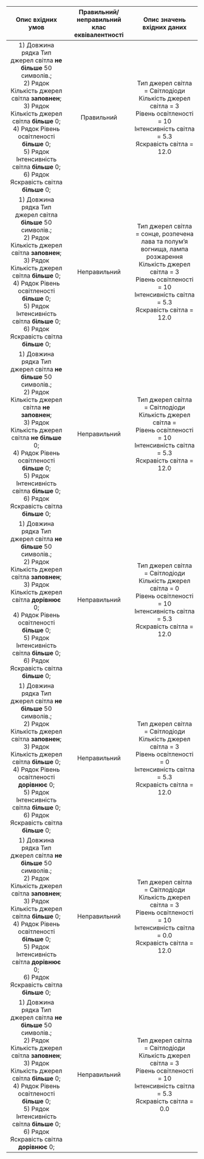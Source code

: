 | Опис вхідних умов | Правильний/неправильний клас еквівалентності | Опис значень вхідних даних |
|:-----:|:-----:|:-----:|
|1) Довжина рядка Тип джерел світла **не більше** 50 символів.;<br> 2) Рядок Кількість джерел світла **заповнен**;<br> 3) Рядок Кількість джерел світла **більше** 0;<br> 4) Рядок Рівень освітленості **більше** 0;<br> 5) Рядок Інтенсивність світла **більше** 0;<br> 6) Рядок Яскравість світла **більше** 0;<br> |Правильний|Тип джерел світла = Світлодіоди<br>Кількість джерел світла = 3<br>Рівень освітленості = 10 <br> Інтенсивність світла = 5.3 <br> Яскравість світла = 12.0|
|1) Довжина рядка Тип джерел світла **більше** 50 символів.;<br> 2) Рядок Кількість джерел світла **заповнен**;<br> 3) Рядок Кількість джерел світла **більше** 0;<br> 4) Рядок Рівень освітленості **більше** 0;<br> 5) Рядок Інтенсивність світла **більше** 0;<br> 6) Рядок Яскравість світла **більше** 0;<br> |Неправильний|Тип джерел світла = сонце, розпечена лава та полум’я вогнища, лампа розжарення <br>Кількість джерел світла = 3<br>Рівень освітленості = 10 <br> Інтенсивність світла = 5.3 <br> Яскравість світла = 12.0|
|1) Довжина рядка Тип джерел світла **не більше** 50 символів.;<br> 2) Рядок Кількість джерел світла **не заповнен**;<br> 3) Рядок Кількість джерел світла **не більше** 0;<br> 4) Рядок Рівень освітленості **більше** 0;<br> 5) Рядок Інтенсивність світла **більше** 0;<br> 6) Рядок Яскравість світла **більше** 0;<br> |Неправильний|Тип джерел світла = Світлодіоди<br>Кількість джерел світла = <br>Рівень освітленості = 10 <br> Інтенсивність світла = 5.3 <br> Яскравість світла = 12.0|
|1) Довжина рядка Тип джерел світла **не більше** 50 символів.;<br> 2) Рядок Кількість джерел світла **заповнен**;<br> 3) Рядок Кількість джерел світла **дорівнює** 0;<br> 4) Рядок Рівень освітленості **більше** 0;<br> 5) Рядок Інтенсивність світла **більше** 0;<br> 6) Рядок Яскравість світла **більше** 0;<br> |Неправильний|Тип джерел світла = Світлодіоди<br>Кількість джерел світла = 0<br>Рівень освітленості = 10 <br> Інтенсивність світла = 5.3 <br> Яскравість світла = 12.0|
|1) Довжина рядка Тип джерел світла **не більше** 50 символів.;<br> 2) Рядок Кількість джерел світла **заповнен**;<br> 3) Рядок Кількість джерел світла **більше** 0;<br> 4) Рядок Рівень освітленості **дорівнює** 0;<br> 5) Рядок Інтенсивність світла **більше** 0;<br> 6) Рядок Яскравість світла **більше** 0;<br> |Неправильний|Тип джерел світла = Світлодіоди<br>Кількість джерел світла = 3<br>Рівень освітленості = 0 <br> Інтенсивність світла = 5.3 <br> Яскравість світла = 12.0|
|1) Довжина рядка Тип джерел світла **не більше** 50 символів.;<br> 2) Рядок Кількість джерел світла **заповнен**;<br> 3) Рядок Кількість джерел світла **більше** 0;<br> 4) Рядок Рівень освітленості **більше** 0;<br> 5) Рядок Інтенсивність світла **дорівнює** 0;<br> 6) Рядок Яскравість світла **більше** 0;<br> |Неправильний|Тип джерел світла = Світлодіоди<br>Кількість джерел світла = 3<br>Рівень освітленості = 10 <br> Інтенсивність світла = 0.0 <br> Яскравість світла = 12.0|
|1) Довжина рядка Тип джерел світла **не більше** 50 символів.;<br> 2) Рядок Кількість джерел світла **заповнен**;<br> 3) Рядок Кількість джерел світла **більше** 0;<br> 4) Рядок Рівень освітленості **більше** 0;<br> 5) Рядок Інтенсивність світла **більше** 0;<br> 6) Рядок Яскравість світла **дорівнює** 0;<br> |Неправильний|Тип джерел світла = Світлодіоди<br>Кількість джерел світла = 3<br>Рівень освітленості = 10 <br> Інтенсивність світла = 5.3 <br> Яскравість світла = 0.0|
